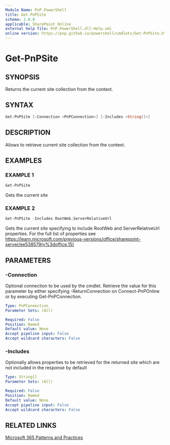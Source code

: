 ```yaml
---
Module Name: PnP.PowerShell
title: Get-PnPSite
schema: 2.0.0
applicable: SharePoint Online
external help file: PnP.PowerShell.dll-Help.xml
online version: https://pnp.github.io/powershell/cmdlets/Get-PnPSite.html
---
```

 
# Get-PnPSite

## SYNOPSIS
Returns the current site collection from the context.

## SYNTAX

```powershell
Get-PnPSite [-Connection <PnPConnection>] [-Includes <String[]>] 
```

## DESCRIPTION

Allows to retrieve current site collection from the context.

## EXAMPLES

### EXAMPLE 1
```powershell
Get-PnPSite
```

Gets the current site

### EXAMPLE 2
```powershell
Get-PnPSite -Includes RootWeb,ServerRelativeUrl
```

Gets the current site specifying to include RootWeb and ServerRelativeUrl properties. For the full list of properties see https://learn.microsoft.com/previous-versions/office/sharepoint-server/ee538579(v%3doffice.15)

## PARAMETERS

### -Connection
Optional connection to be used by the cmdlet. Retrieve the value for this parameter by either specifying -ReturnConnection on Connect-PnPOnline or by executing Get-PnPConnection.

```yaml
Type: PnPConnection
Parameter Sets: (All)

Required: False
Position: Named
Default value: None
Accept pipeline input: False
Accept wildcard characters: False
```

### -Includes
Optionally allows properties to be retrieved for the returned site which are not included in the response by default

```yaml
Type: String[]
Parameter Sets: (All)

Required: False
Position: Named
Default value: None
Accept pipeline input: False
Accept wildcard characters: False
```

## RELATED LINKS

[Microsoft 365 Patterns and Practices](https://aka.ms/m365pnp)

